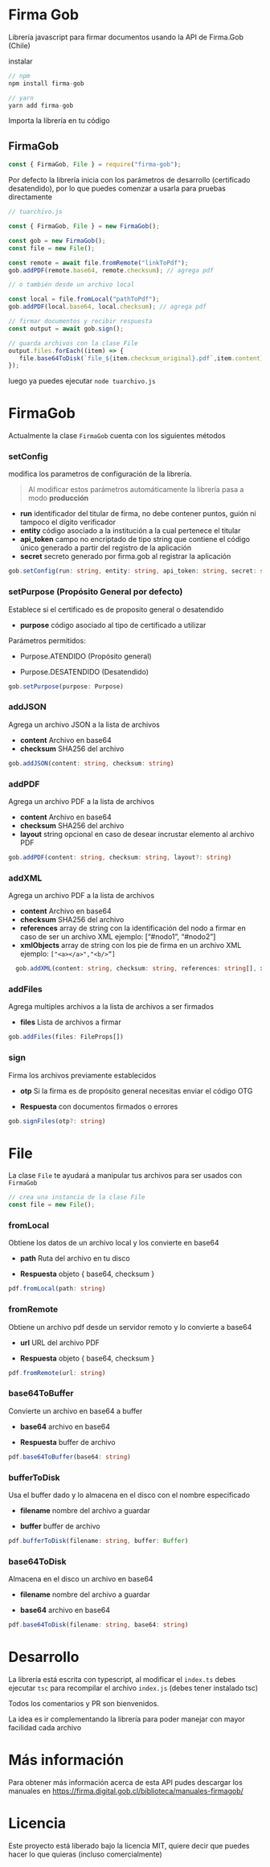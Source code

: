 # Firma Gob

Librería javascript para firmar documentos usando la API de Firma.Gob (Chile)


instalar

```js
// npm
npm install firma-gob

// yarn
yarn add firma-gob
```

Importa la librería en tu código

## FirmaGob

```js
const { FirmaGob, File } = require("firma-gob");

```

Por defecto la librería inicia con los parámetros de desarrollo (certificado desatendido), por lo que puedes comenzar a usarla para pruebas directamente

```js
// tuarchivo.js

const { FirmaGob, File } = new FirmaGob();

const gob = new FirmaGob();
const file = new File();

const remote = await file.fromRemote("linkToPdf");
gob.addPDF(remote.base64, remote.checksum); // agrega pdf

// o también desde un archivo local

const local = file.fromLocal("pathToPdf");
gob.addPDF(local.base64, local.checksum); // agrega pdf

// firmar documentos y recibir respuesta
const output = await gob.sign();

// guarda archivos con la clase File
output.files.forEach((item) => {
   file.base64ToDisk(`file_${item.checksum_original}.pdf`,item.content)
});

```

luego ya puedes ejecutar `node tuarchivo.js`


# FirmaGob

Actualmente la clase `FirmaGob` cuenta con los siguientes métodos

### setConfig

modifica los parametros de configuración de la librería. 

> Al modificar estos parámetros automáticamente la librería pasa a modo **producción**

  * **run** identificador del titular de firma, no debe contener puntos, guión ni tampoco el dígito verificador
   * **entity** código asociado a la institución a la cual pertenece el titular
   * **api_token** campo no encriptado de tipo string que contiene el código único generado a partir del registro de la aplicación
   * **secret** secreto generado por firma.gob al registrar la aplicación

```ts
gob.setConfig(run: string, entity: string, api_token: string, secret: string)
```

### setPurpose (Propósito General por defecto)

Establece si el certificado es de proposito general o desatendido
   * **purpose** código asociado al tipo de certificado a utilizar

Parámetros permitidos:

* Purpose.ATENDIDO (Propósito general)

* Purpose.DESATENDIDO (Desatendido)

```ts
gob.setPurpose(purpose: Purpose)
```

### addJSON

Agrega un archivo JSON a la lista de archivos
   
   * **content** Archivo en base64
   * **checksum** SHA256 del archivo

 ```ts
 gob.addJSON(content: string, checksum: string)
 ```

### addPDF

Agrega un archivo PDF a la lista de archivos

   * **content** Archivo en base64
   * **checksum** SHA256 del archivo
   * **layout** string opcional en caso de desear incrustar elemento al archivo PDF

  ```ts
  gob.addPDF(content: string, checksum: string, layout?: string)
  ```
    
### addXML

Agrega un archivo PDF a la lista de archivos
   * **content** Archivo en base64
   * **checksum** SHA256 del archivo
   * **references** array de string con la identificación del nodo a firmar en caso de ser un archivo XML ejemplo: [“#nodo1”, “#nodo2”]
   * **xmlObjects** array de string con los pie de firma en un archivo XML ejemplo: `["<a></a>","<b/>”]`

```ts
  gob.addXML(content: string, checksum: string, references: string[], xmlObjects: string[])
```

### addFiles

Agrega multiples archivos a la lista de archivos a ser firmados

   * **files** Lista de archivos a firmar

  ```ts
  gob.addFiles(files: FileProps[])
  ```

### sign

Firma los archivos previamente establecidos

   * **otp** Si la firma es de propósito general necesitas enviar el código OTG
  
   * **Respuesta** con documentos firmados o errores

```ts
gob.signFiles(otp?: string)

```

# File

La clase `File` te ayudará a manipular tus archivos para ser usados con `FirmaGob`

```js
// crea una instancia de la clase File
const file = new File();
```

### fromLocal

Obtiene los datos de un archivo local y los convierte en base64

   * **path** Ruta del archivo en tu disco
  
   * **Respuesta** objeto { base64, checksum }

```ts
pdf.fromLocal(path: string) 

```

### fromRemote

Obtiene un archivo pdf desde un servidor remoto y lo convierte a base64 

   * **url** URL del archivo PDF
  
   * **Respuesta** objeto { base64, checksum }

```ts
pdf.fromRemote(url: string)

```

### base64ToBuffer

Convierte un archivo en base64 a buffer

   * **base64** archivo en base64
  
   * **Respuesta** buffer de archivo

```ts
pdf.base64ToBuffer(base64: string)

```

### bufferToDisk

  Usa el buffer dado y lo almacena en el disco con el nombre especificado

   * **filename** nombre del archivo a guardar

   * **buffer** buffer de archivo
  

```ts
pdf.bufferToDisk(filename: string, buffer: Buffer)

```

### base64ToDisk

  Almacena en el disco un archivo en base64

   * **filename** nombre del archivo a guardar

   * **base64** archivo en base64
  

```ts
pdf.base64ToDisk(filename: string, base64: string)

```

# Desarrollo

La librería está escrita con typescript, al modificar el `index.ts` debes ejecutar `tsc` para recompilar el archivo `index.js` (debes tener instalado tsc)

Todos los comentarios y PR son bienvenidos.

La idea es ir complementando la librería para poder manejar con mayor facilidad cada archivo

# Más información

Para obtener más información acerca de esta API pudes descargar los manuales en https://firma.digital.gob.cl/biblioteca/manuales-firmagob/

# Licencia

Este proyecto está liberado bajo la licencia MIT, quiere decir que puedes hacer lo que quieras (incluso comercialmente)